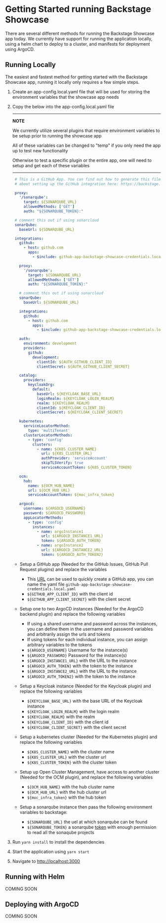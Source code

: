 # Getting Started running Backstage Showcase

There are several different methods for running the Backstage Showcase app today. We currently have support for running the application locally, using a helm chart to deploy to a cluster, and manifests for deployment using ArgoCD.

## Running Locally

The easiest and fastest method for getting started with the Backstage Showcase app, running it locally only requires a few simple steps.

1. Create an app-config.local.yaml file that will be used for storing the environment variables that the showcase app needs

2. Copy the below into the app-config.local.yaml file

   ***

   **NOTE**

   We currently utilize several plugins that require environment variables to be setup prior to running the showcase app

   All of these variables can be changed to "temp" if you only need the app up to test new functionality

   Otherwise to test a specific plugin or the entire app, one will need to setup and get each of these variables

   ***

   ```yaml
    # This is a GitHub App. You can find out how to generate this file, and more information
    # about setting up the GitHub integration here: https://backstage.io/docs/integrations/github/github-apps

    proxy:
      '/sonarqube':
        target: ${SONARQUBE_URL}
        allowedMethods: ['GET']
        auth: "${SONARQUBE_TOKEN}:"

    # comment this out if using sonarcloud
    sonarQube:
      baseUrl: ${SONARQUBE_URL}

    integrations:
      github:
        - host: github.com
          apps:
            - $include: github-app-backstage-showcase-credentials.local.yaml

      proxy:
        '/sonarqube':
          target: ${SONARQUBE_URL}
          allowedMethods: ['GET']
          auth: "${SONARQUBE_TOKEN}:"

      # comment this out if using sonarcloud
      sonarQube:
        baseUrl: ${SONARQUBE_URL}

      integrations:
        github:
          - host: github.com
            apps:
              - $include: github-app-backstage-showcase-credentials.local.yaml

      auth:
        environment: development
        providers:
          github:
            development:
              clientId: ${AUTH_GITHUB_CLIENT_ID}
              clientSecret: ${AUTH_GITHUB_CLIENT_SECRET}

      catalog:
        providers:
          keycloakOrg:
            default:
              baseUrl: ${KEYCLOAK_BASE_URL}
              loginRealm: ${KEYCLOAK_LOGIN_REALM}
              realm: ${KEYCLOAK_REALM}
              clientId: ${KEYCLOAK_CLIENT_ID}
              clientSecret: ${KEYCLOAK_CLIENT_SECRET}

      kubernetes:
        serviceLocatorMethod:
          type: 'multiTenant'
        clusterLocatorMethods:
          - type: 'config'
            clusters:
              - name: ${K8S_CLUSTER_NAME}
                url: ${K8S_CLUSTER_URL}
                authProvider: 'serviceAccount'
                skipTLSVerify: true
                serviceAccountToken: ${K8S_CLUSTER_TOKEN}

      ocm:
        hub:
          name: ${OCM_HUB_NAME}
          url: ${OCM_HUB_URL}
          serviceAccountToken: ${moc_infra_token}

      argocd:
        username: ${ARGOCD_USERNAME}
        password: ${ARGOCD_PASSWORD}
        appLocatorMethods:
          - type: 'config'
            instances:
              - name: argoInstance1
                url: ${ARGOCD_INSTANCE1_URL}
                token: ${ARGOCD_AUTH_TOKEN}
              - name: argoInstance2
                url: ${ARGOCD_INSTANCE2_URL}
                token: ${ARGOCD_AUTH_TOKEN2}
   ```

   - Setup a GitHub app (Needed for the GitHub Issues, GitHub Pull Request plugins) and replace the variables

     - This [URL](https://backstage.io/docs/integrations/github/github-apps) can be used to quickly create a GitHub app, you can name the yaml file `github-app-backstage-showcase-credentials.local.yaml`
     - `${GITHUB_APP_CLIENT_ID}` with the client id
     - `${GITHUB_APP_CLIENT_SECRET}` with the client secret

   - Setup one to two ArgoCD instances (Needed for the ArgoCD backend plugin) and replace the following variables

     - If using a shared username and password across the instances, you can define them in the username and password variables and arbitrarily assign the urls and tokens
     - If using tokens for each individual instance, you can assign arbitrary variables to the tokens
     - `${ARGOCD_USERNAME}` Username for the instance(s)
     - `${ARGOCD_PASSWORD}` Password for the instance(s)
     - `${ARGOCD_INSTANCE1_URL}` with the URL to the instance
     - `${ARGOCD_AUTH_TOKEN}` with the token to the instance
     - `${ARGOCD_INSTANCE2_URL}` with the URL to the instance
     - `${ARGOCD_AUTH_TOKEN2}` with the token to the instance

   - Setup a Keycloak instance (Needed for the Keycloak plugin) and replace the following variables

     - `${KEYCLOAK_BASE_URL}` with the base URL of the Keycloak instance
     - `${KEYCLOAK_LOGIN_REALM}` with the login realm
     - `${KEYCLOAK_REALM}` with the realm
     - `${KEYCLOAK_CLIENT_ID}` with the client id
     - `${KEYCLOAK_CLIENT_SECRET}` with the client secret

   - Setup a kubernetes cluster (Needed for the Kubernetes plugin) and replace the following variables

     - `${K8S_CLUSTER_NAME}` with the cluster name
     - `${K8S_CLUSTER_URL}` with the cluster url
     - `${K8S_CLUSTER_TOKEN}` with the cluster token

   - Setup up Open Cluster Management, have access to another cluster (Needed for the OCM plugin), and replace the following variables
     - `${OCM_HUB_NAME}` with the hub cluster name
     - `${OCM_HUB_URL}` with the hub cluster url
     - `${moc_infra_token}` with the hub token

   - Setup a sonarqube instance then pass the following environment variables to backstage:
     - `${SONARQUBE_URL}` the uel at which sonarqube can be found
     - `${SONARQUBE_TOKEN}` a sonarqube [token](https://docs.sonarqube.org/9.8/user-guide/user-account/generating-and-using-tokens/) with enough permission to read all the sonaqube projects  

3. Run `yarn install` to install the dependencies

4. Start the application using `yarn start`

5. Navigate to <http://localhost:3000>

## Running with Helm

COMING SOON

## Deploying with ArgoCD

COMING SOON
